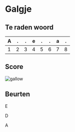 # Galgje

## Te raden woord

| A   | .   | .   | e   | .   | .   | a   | .   |
| --- | --- | --- | --- | --- | --- | --- | --- |
| 1   | 2   | 3   | 4   | 5   | 6   | 7   | 8   |

## Score

![gallow](./images/2.png)

## Beurten

E

D

A
